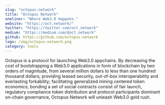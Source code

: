 ```yaml
---
slug: "octopus-network"
title: "Octopus Network"
oneliner: "Where Web3.0 Happens."
website: "https://oct.network/"
twitter: "https://twitter.com/oct_network"
medium: "https://medium.com/@oct_network"
github: https://github.com/octopus-network
logo: /img/octopus-network.png
category: tools
---
```


Octopus is a protocol for launching Web3.0 appchains. By decreasing the cost of bootstrapping a Web3.0 applications in form of blockchain by two orders of magnitude, from several million dollars to less than one hundred thousand dollars; providing leased security, out-of-box interoperability and everlasting forkability; facilitating generalized mining centered token economics; bonding a set of social contracts consist of fair launch, regulatory compliance token distribution and protocol participants dominant on-chain governance, Octopus Network will unleash Web3.0 gold rush.
